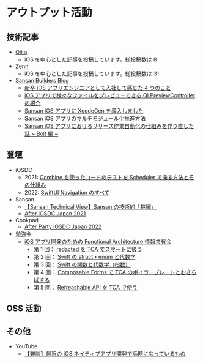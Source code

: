 # アウトプット活動

## 技術記事

- [Qiita](https://qiita.com/kalupas226)
  - iOS を中心とした記事を投稿しています。総投稿数は 8
- [Zenn](https://zenn.dev/kalupas226)
  - iOS を中心とした記事を投稿しています。総投稿数は 31
- [Sansan Builders Blog](https://buildersbox.corp-sansan.com/)
  - [新卒 iOS アプリエンジニアとして入社して感じた 4 つのこと](https://buildersbox.corp-sansan.com/entry/2020/08/13/110000)
  - [iOS アプリで様々なファイルをプレビューできる QLPreviewController の紹介](https://buildersbox.corp-sansan.com/entry/2020/12/04/110000)
  - [Sansan iOS アプリに XcodeGen を導入しました](https://buildersbox.corp-sansan.com/entry/2020/12/24/110000)
  - [Sansan iOS アプリのマルチモジュール化推進方法](https://buildersbox.corp-sansan.com/entry/2021/12/23/110000)
  - [Sansan iOS アプリにおけるリリース作業自動化の仕組みを作り直した話 ~ Bolt 編 ~](https://buildersbox.corp-sansan.com/entry/2022/03/02/110000)

## 登壇

- iOSDC
  - 2021: [Combine を使ったコードのテストを Scheduler で操る方法とその仕組み](https://fortee.jp/iosdc-japan-2021/proposal/8ee12d64-4eb0-4204-8f65-e0d981331b62)
  - 2022: [SwiftUI Navigation のすべて](https://fortee.jp/iosdc-japan-2022/proposal/0b6f453a-68f0-4300-9ab2-cb1e3457eb53)
- Sansan
  - [【Sansan Technical View】Sansan の技術的「挑戦」](https://sansan.connpass.com/event/208003/)
  - [After iOSDC Japan 2021](https://zozotech-inc.connpass.com/event/222423/)
- Cookpad
  - [After Party iOSDC Japan 2022](https://cookpad.connpass.com/event/254459/)
- 勉強会
  - [iOS アプリ開発のための Functional Architecture 情報共有会](https://connpass.com/event/230069/)
    - 第 1 回： [redacted を TCA でスマートに扱う](https://speakerdeck.com/kalupas226/redacted-wo-tca-desumatonixi-u)
    - 第 2 回： [Swift の struct・enum と代数学](https://speakerdeck.com/kalupas226/swiftfalsestructenumtodai-shu-xue-part1)
    - 第 3 回： [Swift の関数と代数学（指数）](https://speakerdeck.com/kalupas226/swiftfalseguan-shu-todai-shu-xue)
    - 第 4 回： [Composable Forms で TCA のボイラープレートとおさらばする](https://speakerdeck.com/kalupas226/composable-formsdetcafalseboirapuretotoosarabasuru)
    - 第 5 回： [Refreashable API を TCA で使う](https://speakerdeck.com/kalupas226/refreshable-api-wo-tca-deshi-u)

## OSS 活動

## その他

- YouTube
  - [【雑談】最近の iOS ネイティブアプリ開発で話題になっているもの](https://www.youtube.com/watch?v=jFOvfN2Jjxk)
